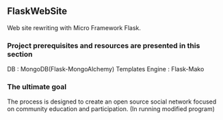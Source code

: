 ## FlaskWebSite
Web site rewriting with Micro Framework Flask.

### Project prerequisites and resources are presented in this section
DB : MongoDB(Flask-MongoAlchemy)
Templates Engine : Flask-Mako

### The ultimate goal 
The process is designed to create an open source social network focused on community education and participation. (In running modified program)
